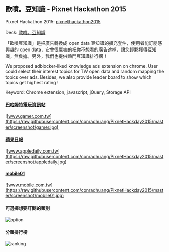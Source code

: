 ## 歐噴。豆知識 - Pixnet Hackathon 2015

Pixnet Hackathon 2015: [pixnethackathon2015](http://pixnethackathon2015.events.pixnet.net/)

Deck: [歐噴。豆知識](https://speakerdeck.com/bryanyuan2/ou-pen-dou-zhi-shi-pixnet-hackathon-2015)


「歐噴豆知識」是把廣告轉換成 open data 豆知識的擴充套件，使用者能訂閱感興趣的 open data，它會很厲害的把你不想看的廣告遮掉，讓您輕鬆獲得豆知識，無負擔。另外，我們也提供熱門豆知識排行榜！

We proposed adblocker-liked knowledge ads extension on chrome. User could select their interest topics for TW open data and random mapping the topics over ads.
Besides, we also provide leader board to show which topics get highest rating !

Keyword: Chrome extension, javascript, jQuery, Storage API

#### [巴哈姆特電玩資訊站](http://.gamer.com.tw/)
![www.gamer.com.tw](https://raw.githubusercontent.com/conradhuang/PixnetHackday2015/master/screenshot/gamer.jpg)

#### [蘋果日報](http://www.appledaily.com.tw/)
![www.appledaily.com.tw](https://raw.githubusercontent.com/conradhuang/PixnetHackday2015/master/screenshot/appledaily.jpg)

#### [mobile01](http://www.mobile01.com.tw/)  
![www.mobile.com.tw](https://raw.githubusercontent.com/conradhuang/PixnetHackday2015/master/screenshot/mobile01.jpg)

#### 可選擇想要訂閱的類別
![option](https://raw.githubusercontent.com/conradhuang/PixnetHackday2015/master/screenshot/option.jpg)

#### 分類排行榜
![ranking](https://raw.githubusercontent.com/conradhuang/PixnetHackday2015/master/screenshot/ranking.jpg)
